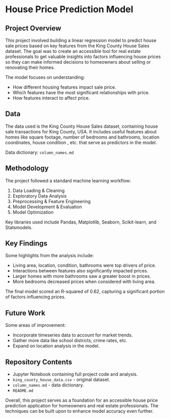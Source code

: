 # House Price Prediction Model

## Project Overview
This project involved building a linear regression model to predict house sale prices based on key features from the King County House Sales dataset. The goal was to create an accessible tool for real estate professionals to get valuable insights into factors influencing house prices so they can make informed decisions to homeowners about selling or renovating their homes.

The model focuses on understanding:
- How different housing features impact sale price.
- Which features have the most significant relationships with price.
- How features interact to affect price.

## Data
The data used is the King County House Sales dataset, containing house sale transactions for King County, USA. It includes useful features about homes like square footage, number of bedrooms and bathrooms, location coordinates, house condition , etc. that serve as predictors in the model.

Data dictionary: `column_names.md`

## Methodology
The project followed a standard machine learning workflow:
1. Data Loading & Cleaning
2. Exploratory Data Analysis
3. Preprocessing & Feature Engineering
4. Model Development & Evaluation
5. Model Optimization

Key libraries used include Pandas, Matplotlib, Seaborn, Scikit-learn, and Statsmodels.

## Key Findings
Some highlights from the analysis include:
- Living area, location, condition, bathrooms were top drivers of price.
- Interactions between features also significantly impacted prices.
- Larger homes with more bathrooms saw a greater boost in prices.
- More bedrooms decreased prices when considered with living area.

The final model scored an R-squared of 0.62, capturing a significant portion of factors influencing prices.

## Future Work
Some areas of improvement:
- Incorporate timeseries data to account for market trends.
- Gather more data like school districts, crime rates, etc.
- Expand on location analysis in the model.

## Repository Contents
- Jupyter Notebook containing full project code and analysis.
- `king_county_house_data.csv` - original dataset.
- `column_names.md` - data dictionary.
- `README.md`

Overall, this project serves as a foundation for an accessible house price prediction application for homeowners and real estate professionals. The techniques can be built upon to enhance model accuracy even further.
